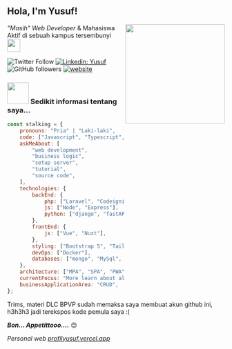 <h2>Hola, I'm Yusuf!</h2>
<img align='right' src="https://media.giphy.com/media/M9gbBd9nbDrOTu1Mqx/giphy.gif" width="230">
<p><em>"Masih" Web Developer</em> & Mahasiswa Aktif di sebuah kampus tersembunyi <img src="https://media.giphy.com/media/WUlplcMpOCEmTGBtBW/giphy.gif" width="30"> </p>

![Twitter Follow](https://img.shields.io/twitter/follow/limitedYusuf?label=Follow)
[![Linkedin: Yusuf](https://img.shields.io/badge/-Muhammad%20Yusuf-blue?style=flat-square&logo=Linkedin&logoColor=white&link=#)](#)
![GitHub followers](https://img.shields.io/github/followers/limitedYusuf?label=Follow&style=social)
[![website](https://img.shields.io/badge/Website-46a2f1.svg?&style=flat-square&logo=Google-Chrome&logoColor=white&link=https://profilyusuf.vercel.app)](#)

### <img src="https://media.giphy.com/media/VgCDAzcKvsR6OM0uWg/giphy.gif" width="50"> Sedikit informasi tentang saya...

```javascript
const stalking = {
	pronouns: "Pria" | "Laki-laki",
	code: ["Javascript", "Typescript", "Python", "PHP", "Brainf*ck"],
	askMeAbout: [
		"web development",
		"business logic",
		"setup server",
		"tutorial",
		"source code",
	],
	technologies: {
		backEnd: {
			php: ["Laravel", "Codeigniter"],
			js: ["Node", "Express"],
			python: ["django", "fastAPI"],
		},
		frontEnd: {
			js: ["Vue", "Nuxt"],
		},
		styling: ["Bootstrap 5", "Tailwind 3", "Material UI"],
		devOps: ["Docker"],
		databases: ["mongo", "MySql", "postgreSQL", "redis"],
	},
	architecture: ["MPA", "SPA", "PWA"],
	currentFocus: "More learn about algorithm / logic business",
	businessApplicationArea: "CRUD",
};
```

<p>Trims, materi DLC BPVP sudah memaksa saya membuat akun github ini, h3h3h3 jadi terekspos kode pemula saya :( </p>
<em><b>Bon... Appetittooo....</b></em> 😊

<p><em>Personal web <a href="https://profilyusuf.vercel.app">profilyusuf.vercel.app</a>
